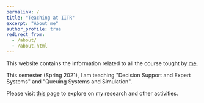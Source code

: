 ```yaml
---
permalink: /
title: "Teaching at IITR"
excerpt: "About me"
author_profile: true
redirect_from: 
  - /about/
  - /about.html
---
```


<p>This website contains the information related to all the course tought by <a href = "https://manugupta-or.github.io/" target="_blank">me</a>. </p>

<p>This semester (Spring 2021), I am teaching "Decision Support and Expert Systems" and "Queuing Systems and Simulation".</p>

<p>Please visit <a href = "https://manugupta-or.github.io/" target="_blank">this page</a> to explore on my research and other activities.</p>
